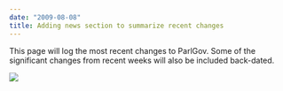 ```yaml
---
date: "2009-08-08"
title: Adding news section to summarize recent changes
---
```


This page will log the most recent changes to ParlGov. Some of the significant changes from recent weeks will also be included back-dated.

![](/images/parliament-sweden.jpg)
